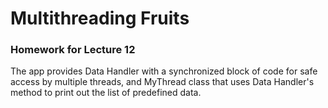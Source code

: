 # Multithreading Fruits
### Homework for Lecture 12
The app provides Data Handler with a synchronized block of code for safe access by multiple threads, and MyThread class that uses Data Handler's method to print out the list of predefined data.
